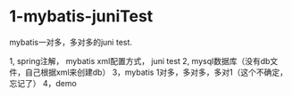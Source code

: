 # 1-mybatis-juniTest
mybatis一对多，多对多的juni test.

1, spring注解， mybatis xml配置方式， juni test
2, mysql数据库（没有db文件，自己根据xml来创建db）
3，mybatis 1对多，多对多，多对1（这个不确定，忘记了）
4，demo
